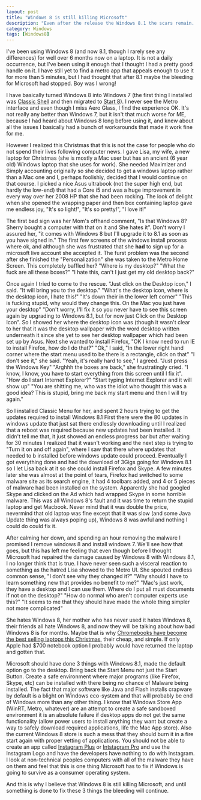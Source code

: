 ```yaml
---
layout: post
title: "Windows 8 is still killing Microsoft"
description: "Even after the release the Windows 8.1 the scars remain.  Windows 8 may be more damaging to Microsoft than Vista was."
category: Windows
tags: [Windows8]
---
```



I've been using Windows 8 (and now 8.1, though I rarely see any differences) for well over 6 months now on a laptop.  It is not
a daily occurrence, but I've been using it enough that I thought I had a pretty good handle on it.  I have still yet to find a
metro app that appeals enough to use it for more than 5 minutes, but I had thought that after 8.1 maybe the bleeding for
Microsoft had stopped.  Boy was I wrong!

I have basically turned Windows 8 into Windows 7 (the first thing I installed was [Classic Shell](http://www.classicshell.net/)
and then migrated to [Start 8](http://www.stardock.com/products/start8/)).  I never see the Metro interface and even though I
miss Aero Glass, I find the experience OK.  It's not really any better than Windows 7, but it isn't that much worse for ME,
because I had heard about Windows 8 long before using it, and knew about all the issues I basically had a bunch of workarounds
that made it work fine for me.

However I realized this Christmas that this is not the case for people who do not spend their lives following computer news.  I
gave Lisa, my wife, a new laptop for Christmas (she is mostly a Mac user but has an ancient (6 year old) Windows laptop that she uses for work).
She needed Maximizer and Simply accounting originally so she decided to get a windows laptop rather than a Mac one and
I, perhaps foolishly, decided that I would continue on that course.  I picked a nice Asus ultrabook (not the super high end,
but hardly the low-end) that had a Core i5 and was a huge improvement in every way over her 2008 HP that she had been rocking.
The look of delight when she opened the wrapping paper and then box containing laptop gave me endless joy, "It's so light!",
"It's so pretty!", "I love it!"

The first bad sign was her Mom's offhand comment, "Is that Windows 8?  Sherry bought a computer with that on it and She
hates it".  Don't worry I assured her, "it comes with Windows 8 but I'll upgrade it to 8.1 as soon as you have signed in."
The first few screens of the windows install process where ok, and although she was frustrated that she **had** to sign up for
a microsoft live account she accepted it.  The furst problem was the second after she finished the "Personalization" she
was taken to the Metro Home Screen.  This completely baffled her?  "Where is my desktop?"  "What the fuck are all these boxes?"
"I hate this, can't I just get my old desktop back?"

Once again I tried to come to the rescue.  "Just click on the Desktop icon," I said.  "It will bring you to the desktop."  "What's the desktop icon,
where is the desktop icon, I hate this!" "It's down their in the lower left corner"  "This is fucking stupid, why would they
change this.  On the Mac you just have your desktop"  "Don't worry, I'll fix it so you never have to see this screen again by upgrading to Windows 8.1,
but for now just Click on the Desktop Icon".  So I showed her where the desktop icon was (though it wasn't clear to her that it was the desktop wallpaper with the word
desktop written underneath it since she yet to see her desktop wallpaper which had been set up by Asus.  Next she wanted to install
Firefox, "OK I know need to run IE to install Firefox, how do I do that?"  "Ok," I said, "In the lower right hand corner where the start menu
used to be there is a rectangle, click on that" "I don't see it," she said.  "Yeah, it's really hard to see," I agreed.  "Just press the
Windows Key" "Arghhh the boxes are back," she frustratingly cried.  "I know, I know, you have to start everything from this screen until
I fix it".  "How do I start Internet Explorer?"  "Start typing Internet Explorer and it will show up"  "You are shitting me, who was the idiot
who thought this was a good idea?  This is stupid, bring me back my start menu and then I will try again."

So I installed Classic Menu for her, and spent 2 hours trying to get the updates required to install Windows 8.1   First there were
the 80 updates in windows update that just sat there endlessly downloading until I realized that a reboot was required because new
updates had been installed.  It didn't tell me that, it just showed an endless progress bar but after waiting for 30 minutes I realized
that it wasn't working and the next step is trying to "Turn it on and off again", where I saw that there where updates that needed to b
installed before windows update could proceed.  Eventually I got everything done and had the download of 3Gigs going for Windows 8.1 so I let
Lisa back at it so she could install Firefox and Skype.  A few minutes later she was almost at the point of tears, Firefox had switched to
some malware site as its search engine, it had 4 toolbars added, and 4 or 5 pieces of malware had been installed on the system.  Apparently
she had googled Skype and clicked on the Ad which had wrapped Skype in some horrible malware.  This was all Windows 8's fault and it was
time to return the stupid laptop and get Macbook.  Never mind that it was double the price, nevermind that old laptop was fine except
that it was slow (and some Java Update thing was always poping up), Windows 8 was awful and nothing I could do could fix it.

After calming her down, and spending an hour removing the malware I promised I remove windows 8 and install windows 7.  We'll see how that
goes, but this has left me feeling that even though before I thought Microsoft had repaired the damage caused by Windows 8 with
Windows 8.1, I no longer think that is true.  I have never seen such a visceral reaction to something as the hatred Lisa showed to the
Metro UI.  She spouted endless common sense, "I don't see why they changed it?"   "Why should I have to learn something new that provides
no benefit to me?"  "Mac's just work, they have a desktop and I can use them.  Where do I put all must documents if not on the desktop?"
"How do normal who aren't computer experts use this?"  "It seems to me that they should have made the whole thing simpler not more complicated"

She hates Windows 8, her mother who has never used it hates Windows 8, their friends all hate Windows 8, and now they will be talking about
how bad Windows 8 is for months.  Maybe that is why [Chromebooks have become the best selling laptops this Christmas](http://www.businessinsider.com/googles-chromebooks-amazon-best-sellers-2013-12), their cheap, and simple.
If only Apple had $700 notebook option I probably would have returned the laptop and gotten that.

Microsoft should have done 3 things with Windows 8.1, made the default option go to the desktop.  Bring back the Start Menu not just the Start Button.
Create a safe environment where major programs (like Firefox, Skype, etc) can be installed with there being no chance of Malware being installed.
The fact that major software like Java and Flash installs crapware by default is a blight on Windows eco-system and that will probably be
end of Windows more than any other thing.  I know that Windows Store App (WinRT, Metro, whatever) are an attempt to create a safe sandboxed
environment it is an absolute failure if desktop apps do not get the same functionality (allow power users to install anything they want but
create a way to safely download required applications, life the Mac App store).  Also the current Windows 8 store is such a mess that they should
burn it in a fire start again with proper vetting of applications.  You should not be able to create an app called
[Instagram Plus](http://apps.microsoft.com/windows/en-us/app/instagram-plus/e45813ad-85a1-4202-a5bc-25b4e77054a0)
or [Intstagram Pro](http://apps.microsoft.com/windows/en-us/app/f3d210e5-9b32-48f9-88de-3a3a02478735)
and use the Instagram Logo and have the developers have nothing to do with Instagram.   I look at non-technical peoples computers
with all of the malware they have on them and feel that this is one thing Microsoft has to fix if Windows is going to survive
as a consumer operating system.

And this is why I believe that Windows 8 is still killing Microsoft, and until something is done to fix these 3 things the
bleeding will continue.




